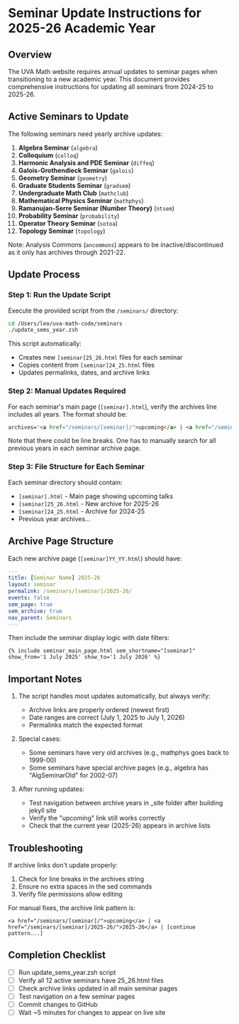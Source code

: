 # Seminar Update Instructions for 2025-26 Academic Year

## Overview
The UVA Math website requires annual updates to seminar pages when transitioning to a new academic year. This document provides comprehensive instructions for updating all seminars from 2024-25 to 2025-26.

## Active Seminars to Update

The following seminars need yearly archive updates:

1. **Algebra Seminar** (`algebra`)
2. **Colloquium** (`colloq`)
3. **Harmonic Analysis and PDE Seminar** (`diffeq`)
4. **Galois-Grothendieck Seminar** (`galois`)
5. **Geometry Seminar** (`geometry`)
6. **Graduate Students Seminar** (`gradsem`)
7. **Undergraduate Math Club** (`mathclub`)
8. **Mathematical Physics Seminar** (`mathphys`)
9. **Ramanujan-Serre Seminar (Number Theory)** (`ntsem`)
10. **Probability Seminar** (`probability`)
11. **Operator Theory Seminar** (`sotoa`)
12. **Topology Seminar** (`topology`)

Note: Analysis Commons (`ancommons`) appears to be inactive/discontinued as it only has archives through 2021-22.

## Update Process

### Step 1: Run the Update Script

Execute the provided script from the `/seminars/` directory:
```bash
cd /Users/leo/uva-math-code/seminars
./update_sems_year.zsh
```

This script automatically:
- Creates new `[seminar]25_26.html` files for each seminar
- Copies content from `[seminar]24_25.html` files
- Updates permalinks, dates, and archive links

### Step 2: Manual Updates Required

For each seminar's main page (`[seminar].html`), verify the archives line includes all years. The format should be:

```html
archives='<a href="/seminars/[seminar]/">upcoming</a> | <a href="/seminars/[seminar]/2025-26/">2025-26</a> | <a href="/seminars/[seminar]/2024-25/">2024-25</a> | [previous years...]'
```

Note that there could be line breaks. One has to manually search for all previous years in each seminar archive page.

### Step 3: File Structure for Each Seminar

Each seminar directory should contain:
- `[seminar].html` - Main page showing upcoming talks
- `[seminar]25_26.html` - New archive for 2025-26
- `[seminar]24_25.html` - Archive for 2024-25
- Previous year archives...

## Archive Page Structure

Each new archive page (`[seminar]YY_YY.html`) should have:

```yaml
---
title: [Seminar Name] 2025-26
layout: seminar
permalink: /seminars/[seminar]/2025-26/
events: false
sem_page: true
sem_archive: true
nav_parent: Seminars
---
```

Then include the seminar display logic with date filters:

```liquid
{% include seminar_main_page.html sem_shortname="[seminar]" show_from='1 July 2025' show_to='1 July 2026' %}
```

## Important Notes

1. The script handles most updates automatically, but always verify:
   - Archive links are properly ordered (newest first)
   - Date ranges are correct (July 1, 2025 to July 1, 2026)
   - Permalinks match the expected format

2. Special cases:
   - Some seminars have very old archives (e.g., mathphys goes back to 1999-00)
   - Some seminars have special archive pages (e.g., algebra has "AlgSeminarOld" for 2002-07)

3. After running updates:
   - Test navigation between archive years in _site folder after building jekyll site
   - Verify the "upcoming" link still works correctly
   - Check that the current year (2025-26) appears in archive lists

## Troubleshooting

If archive links don't update properly:
1. Check for line breaks in the archives string
2. Ensure no extra spaces in the sed commands
3. Verify file permissions allow editing

For manual fixes, the archive link pattern is:
```
<a href="/seminars/[seminar]/">upcoming</a> | <a href="/seminars/[seminar]/2025-26/">2025-26</a> | [continue pattern...]
```

## Completion Checklist

- [ ] Run update_sems_year.zsh script
- [ ] Verify all 12 active seminars have 25_26.html files
- [ ] Check archive links updated in all main seminar pages
- [ ] Test navigation on a few seminar pages
- [ ] Commit changes to GitHub
- [ ] Wait ~5 minutes for changes to appear on live site
